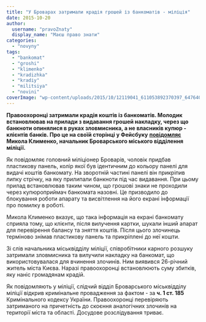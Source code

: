```yaml
---
title: "У Броварах затримали крадія грошей із банкоматів - міліція"
date: 2015-10-20
author: 
  username: "pravoZnaty"
  display_name: "Маєш право знати"
categories: 
  - "novyny"
tags: 
  - "bankomat"
  - "groshi"
  - "klimenko"
  - "kradizhka"
  - "kradiy"
  - "militsiya"
  - "novini"
coverImage: "wp-content/uploads/2015/10/12119041_611053892370397_6476402905589540591_n_.jpg"
---
```


**Правоохоронці затримали крадія коштів із банкоматів. Молодик встановлював на прилади з видавання грошей накладку, через що банкноти опинялися в руках зловмисника, а не власників купюр - клієнтів банків. Про це на своїй сторінці у Фейсбуку** [**повідомляє**](https://www.facebook.com/photo.php?fbid=1633160470267459&set=a.1541206989462808.1073741829.100007205655743&type=3&__mref=message_bubble) **Микола Клименко, начальник Броварського міського відділення міліції.**

Як повідомляє головний міліціонер Броварів, чоловік придбав пластикову панель, колір якої був ідентичним до кольору панелі для видачі коштів банкомату. На зворотній частині панелі він прикріпив липку стрічку, на яку прилипали банкноти під час видавання. При цьому прилад встановлював таким чином, що грошові знаки не проходили через купюроприймач банкомата назовні. Це призводило до блокування роботи апарату та висвітлення на його екрані інформації про помилку в роботі.

Микола Клименко вказує, що така інформація на екрані банкомату сприяла тому, що клієнти, після вилучення картки, шукали інший апарат для перевірення балансу та зняття коштів. Після цього злочинець терміново знімав пластикову панель та прикріплені до неї кошти.

Зі слів начальника міськвідділу міліції, співробітники карного розшуку затримали зловмисника та вилучили накладку на банкомат, що використовувалася для вчинення злочинів. Ним виявився 26-річний житель міста Києва. Наразі правоохоронці встановлюють суму збитків, яку наніс громадянам крадій.

Як повідомляють у міліції, слідчий відділ Броварського міськвідділу міліції відкрив кримінальне провадження за фактом - за **ч. 1 ст. 185** Кримінального кодексу України. Правоохоронці перевіряють затриманого на причетність до скоєння аналогічних злочинів на території міста та області. Досудове розслідування триває.
